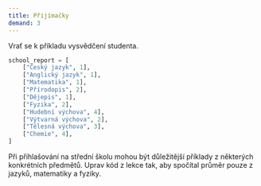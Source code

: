 ```yaml
---
title: Přijímačky
demand: 3
---
```


Vrať se k příkladu vysvědčení studenta.

```py
school_report = [
    ["Český jazyk", 1],
    ["Anglický jazyk", 1],
    ["Matematika", 1],
    ["Přírodopis", 2],
    ["Dějepis", 1],
    ["Fyzika", 2],
    ["Hudební výchova", 4],
    ["Výtvarná výchova", 2],
    ["Tělesná výchova", 3],
    ["Chemie", 4],
]
```
Při přihlašování na střední školu mohou být důležitější příklady z některých konkrétních předmětů. Uprav kód z lekce tak, aby spočítal průměr pouze z jazyků, matematiky a fyziky.

